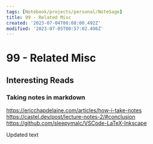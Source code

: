 ```yaml
---
tags: [Notebook/projects/personal/NoteSage]
title: 99 - Related Misc
created: '2023-07-04T00:08:00.492Z'
modified: '2023-07-05T00:57:02.496Z'
---
```


# 99 - Related Misc

## Interesting Reads

### Taking notes in markdown

https://ericchapdelaine.com/articles/how-i-take-notes
https://castel.dev/post/lecture-notes-2/#conclusion
https://github.com/sleepymalc/VSCode-LaTeX-Inkscape

Updated text
